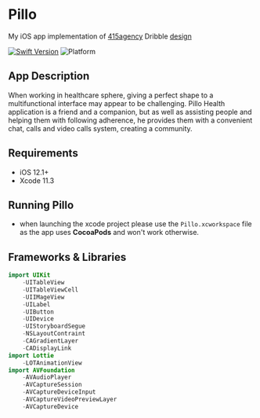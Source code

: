 # Pillo
My iOS app implementation of [415agency](https://dribbble.com/415agency) Dribble [design](https://dribbble.com/shots/5700402-Pillo-Redesign-Care-Team-Screens)

[![Swift Version][swift-image]][swift-url]
![Platform](https://img.shields.io/cocoapods/p/LFAlertController.svg?style=flat)

## App Description
When working in healthcare sphere, giving a perfect shape to a multifunctional interface may appear to be challenging. Pillo Health application is a friend and a companion, but as well as assisting people and helping them with following adherence, he provides them with a convenient chat, calls and video calls system, creating a community.

## Requirements

- iOS 12.1+
- Xcode 11.3

## Running Pillo
- when launching the xcode project please use the `Pillo.xcworkspace` file as the app uses **CocoaPods** and won't work otherwise.

## Frameworks & Libraries
``` swift
import UIKit
    -UITableView
    -UITableViewCell
    -UIIMageView
    -UILabel
    -UIButton
    -UIDevice
    -UIStoryboardSegue
    -NSLayoutContraint
    -CAGradientLayer
    -CADisplayLink
import Lottie
    -LOTAnimationView
import AVFoundation
    -AVAudioPlayer
    -AVCaptureSession
    -AVCaptureDeviceInput
    -AVCaptureVideoPreviewLayer
    -AVCaptureDevice
```

[swift-image]:https://img.shields.io/badge/swift-12.1-green.svg
[swift-url]: https://swift.org/



